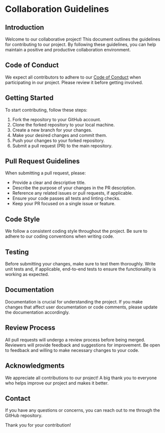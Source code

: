 # Collaboration Guidelines

## Introduction

Welcome to our collaborative project! This document outlines the guidelines for contributing to our project. By following these guidelines, you can help maintain a positive and productive collaboration environment.

## Code of Conduct

We expect all contributors to adhere to our [Code of Conduct](./CODE_OF_CONDUCT.md) when participating in our project. Please review it before getting involved.

## Getting Started

To start contributing, follow these steps:

1. Fork the repository to your GitHub account.
2. Clone the forked repository to your local machine.
3. Create a new branch for your changes.
4. Make your desired changes and commit them.
5. Push your changes to your forked repository.
6. Submit a pull request (PR) to the main repository.

## Pull Request Guidelines

When submitting a pull request, please:

- Provide a clear and descriptive title.
- Describe the purpose of your changes in the PR description.
- Reference any related issues or pull requests, if applicable.
- Ensure your code passes all tests and linting checks.
- Keep your PR focused on a single issue or feature.

## Code Style

We follow a consistent coding style throughout the project. Be sure to adhere to our coding conventions when writing code.

## Testing

Before submitting your changes, make sure to test them thoroughly. Write unit tests and, if applicable, end-to-end tests to ensure the functionality is working as expected.

## Documentation

Documentation is crucial for understanding the project. If you make changes that affect user documentation or code comments, please update the documentation accordingly.

## Review Process

All pull requests will undergo a review process before being merged. Reviewers will provide feedback and suggestions for improvement. Be open to feedback and willing to make necessary changes to your code.

## Acknowledgments

We appreciate all contributions to our project! A big thank you to everyone who helps improve our project and makes it better.

## Contact

If you have any questions or concerns, you can reach out to me through the GitHub repository.

Thank you for your contribution!
